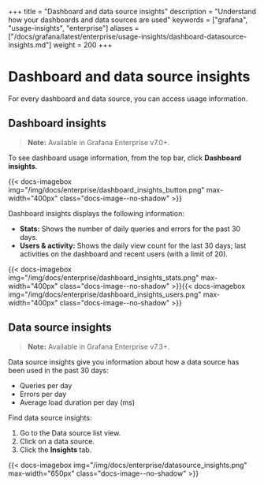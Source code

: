 +++
title = "Dashboard and data source insights"
description = "Understand how your dashboards and data sources are used"
keywords = ["grafana", "usage-insights", "enterprise"]
aliases = ["/docs/grafana/latest/enterprise/usage-insights/dashboard-datasource-insights.md"]
weight = 200
+++

# Dashboard and data source insights

For every dashboard and data source, you can access usage information.

## Dashboard insights

> **Note:** Available in Grafana Enterprise v7.0+.

To see dashboard usage information, from the top bar, click **Dashboard insights**.

{{< docs-imagebox img="/img/docs/enterprise/dashboard_insights_button.png" max-width="400px" class="docs-image--no-shadow" >}}

Dashboard insights displays the following information:

- **Stats:** Shows the number of daily queries and errors for the past 30 days.
- **Users & activity:** Shows the daily view count for the last 30 days; last activities on the dashboard and recent users (with a limit of 20).

{{< docs-imagebox img="/img/docs/enterprise/dashboard_insights_stats.png" max-width="400px" class="docs-image--no-shadow" >}}{{< docs-imagebox img="/img/docs/enterprise/dashboard_insights_users.png" max-width="400px" class="docs-image--no-shadow" >}}

## Data source insights

> **Note:** Available in Grafana Enterprise v7.3+.

Data source insights give you information about how a data source has been used in the past 30 days:

- Queries per day
- Errors per day
- Average load duration per day (ms)
 
Find data source insights:
1. Go to the Data source list view.
1. Click on a data source.
1. Click the **Insights** tab.

{{< docs-imagebox img="/img/docs/enterprise/datasource_insights.png" max-width="650px" class="docs-image--no-shadow" >}}
